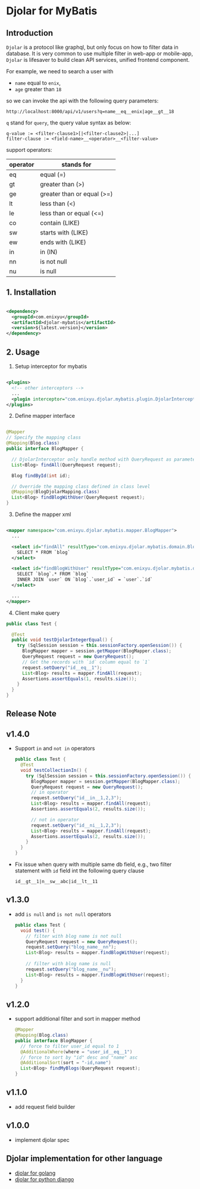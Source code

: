 # Djolar for MyBatis

## Introduction

`Djolar` is a protocol like graphql, but only focus on how to filter data in database. It is very
common to use multiple filter in web-app or mobile-app, `Djolar` is lifesaver to build clean API
services, unified frontend component.

For example, we need to search a user with

* `name` equal to `enix`,
* `age` greater than `18`

so we can invoke the api with the following query parameters:

```text
http://localhost:8000/api/v1/users?q=name__eq__enix|age__gt__18
```

`q` stand for `query`, the query value syntax as below:

```text
q-value := <filter-clause1>[|<filter-clause2>|...] 
filter-clause := <field-name>__<operator>__<filter-value>
```

support operators:

| operator | stands for                 |
|----------|----------------------------|
| eq       | equal (=)                  |
| gt       | greater than (>)           |
| ge       | greater than or equal (>=) |
| lt       | less than (<)              |
| le       | less than or equal (<=)    |
| co       | contain (LIKE)             |
| sw       | starts with (LIKE)         |
| ew       | ends with (LIKE)           |
| in       | in (IN)                    |
| nn       | is not null                |
| nu       | is null                    |

## 1. Installation

```xml

<dependency>
  <groupId>com.enixyu</groupId>
  <artifactId>djolar-mybatis</artifactId>
  <version>${latest.version}</version>
</dependency>
```

## 2. Usage

1. Setup interceptor for mybatis

```xml

<plugins>
  <!-- other interceptors -->
  ...
  <plugin interceptor="com.enixyu.djolar.mybatis.plugin.DjolarInterceptor"/>
</plugins>
```

2. Define mapper interface

```java

@Mapper
// Specify the mapping class
@Mapping(Blog.class)
public interface BlogMapper {

  // DjolarInterceptor only handle method with QueryRequest as parameter
  List<Blog> findAll(QueryRequest request);

  Blog findById(int id);

  // Override the mapping class defined in class level
  @Mapping(BlogDjolarMapping.class)
  List<Blog> findBlogWithUser(QueryRequest request);
}
```

3. Define the mapper xml

```xml

<mapper namespace="com.enixyu.djolar.mybatis.mapper.BlogMapper">
  ...

  <select id="findAll" resultType="com.enixyu.djolar.mybatis.domain.Blog">
    SELECT * FROM `blog`
  </select>

  <select id="findBlogWithUser" resultType="com.enixyu.djolar.mybatis.domain.Blog">
    SELECT `blog`.* FROM `blog`
    INNER JOIN `user` ON `blog`.`user_id` = `user`.`id`
  </select>

  ...
</mapper>
```

4. Client make query

```java
public class Test {

  @Test
  public void testDjolarIntegerEqual() {
    try (SqlSession session = this.sessionFactory.openSession()) {
      BlogMapper mapper = session.getMapper(BlogMapper.class);
      QueryRequest request = new QueryRequest();
      // Get the records with `id` column equal to `1`
      request.setQuery("id__eq__1");
      List<Blog> results = mapper.findAll(request);
      Assertions.assertEquals(1, results.size());
    }
  }
}
```

## Release Note

## v1.4.0

* Support `in` and `not in` operators

  ```java
  public class Test {
    @Test
    void testCollectionIn() {
      try (SqlSession session = this.sessionFactory.openSession()) {
        BlogMapper mapper = session.getMapper(BlogMapper.class);
        QueryRequest request = new QueryRequest();
        // in operator
        request.setQuery("id__in__1,2,3");
        List<Blog> results = mapper.findAll(request);
        Assertions.assertEquals(2, results.size());
  
        // not in operator
        request.setQuery("id__ni__1,2,3");
        List<Blog> results = mapper.findAll(request);
        Assertions.assertEquals(2, results.size());
      }
    }
  }
  ```
* Fix issue when query with multiple same db field, e.g., two filter statement with `id` field int
  the following query clause
  ```text
  id__gt__1|n__sw__abc|id__lt__11
  ```

## v1.3.0

* add `is null` and `is not null` operators
    ```java
    public class Test {
      void test() {
        // filter with blog name is not null
        QueryRequest request = new QueryRequest();
        request.setQuery("blog_name__nn");
        List<Blog> results = mapper.findBlogWithUser(request);
        
        // filter with blog name is null
        request.setQuery("blog_name__nu");
        List<Blog> results = mapper.findBlogWithUser(request);
      }
    } 
    ```

## v1.2.0

* support additional filter and sort in mapper method
    ```java
    @Mapper
    @Mapping(Blog.class)
    public interface BlogMapper {
      // force to filter user_id equal to 1 
      @AdditionalWhere(where = "user_id__eq__1")
      // force to sort by "id" desc and "name" asc
      @AdditionalSort(sort = "-id,name")
      List<Blog> findMyBlogs(QueryRequest request);
    }
    ```

## v1.1.0

* add request field builder

## v1.0.0

* implement djolar spec

## Djolar implementation for other language

* [djolar for golang](https://github.com/enix223/go-djolar)
* [djolar for python django](https://github.com/enix223/djolar)